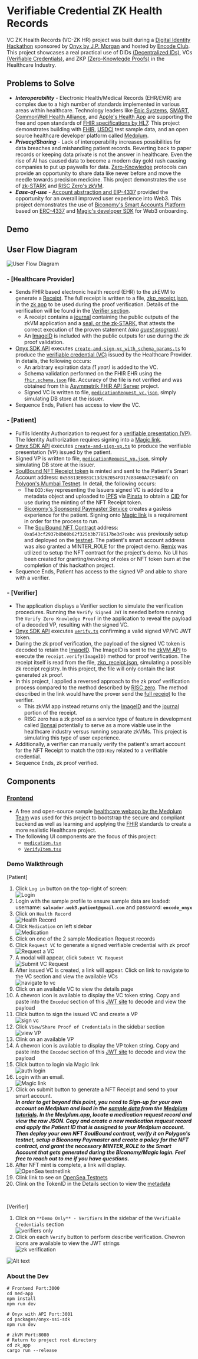 # Verifiable Credential ZK Health Records

VC ZK Health Records (VC-ZK HR) project was built during a [Digital Identity Hackathon](https://www.encode.club/digital-identity-hackathon) sponsored by [Onyx by J.P. Morgan](https://www.jpmorgan.com/onyx/index) and hosted by [Encode Club](https://www.encode.club/). This project showcases a real practical use of DIDs [(Decentralized IDs)](https://w3c-ccg.github.io/did-primer/), VCs [(Verifiable Credentials)](https://www.w3.org/TR/vc-data-model/), and ZKP [(Zero-Knowlegde Proofs)](https://zkhack.dev/whiteboard/) in the Healthcare Industry.

## Problems to Solve

- ***Interoperability*** - Electronic Health/Medical Records (EHR/EMR) are complex due to a high number of standards implemented in various areas within healthcare. Technology leaders like [Epic Systems](https://fhir.epic.com/), [SMART](https://docs.smarthealthit.org/), [CommonWell Health Alliance](https://specification.commonwellalliance.org/foundational-concepts/api-security), and [Apple's Health App](https://www.apple.com/healthcare/health-records/) are supporting the free and open standards of [FHIR specifications by HL7](https://www.hl7.org/fhir/). This project demonstrates building with [FHIR](https://www.hl7.org/fhir/), [USDCI](https://www.healthit.gov/isa/united-states-core-data-interoperability-uscdi) test sample data, and an open source healthcare developer platform called [Medplum](https://www.medplum.com/docs).
- ***Privacy/Sharing*** - Lack of interoperability increases possibilities for data breaches and mishandling patient records. Reverting back to paper records or keeping data private is not the answer in healthcare. Even the rise of AI has caused data to become a modern day gold rush causing companies to put up paywalls for data. [Zero-Knowledge](https://zkhack.dev/whiteboard/) protocols can provide an opportunity to share data like never before and move the needle towards precision medicine. This project demonstrates the use of [zk-STARK](https://starkware.co/stark/) and [RISC Zero's zkVM](https://dev.risczero.com/). 
- ***Ease-of-use*** - [Account abstraction and EIP-4337](https://ethereum.org/en/roadmap/account-abstraction/) provided the opportunity for an overall improved user experience into Web3. This project demonstrates the use of [Biconomy's Smart Accounts Platform](https://docs.biconomy.io/docs/overview) based on [ERC-4337](https://eips.ethereum.org/EIPS/eip-4337) and [Magic's developer SDK](https://magic.link/docs/home/welcome) for Web3 onboarding.


## Demo


## User Flow Diagram

![User Flow Diagram](media/flow.png)

### - [Healthcare Provider]
- Sends FHIR based electronic health record (EHR) to the zkEVM to generate a [Receipt](https://dev.risczero.com/zkvm/developer-guide/receipts). The full receipt is written to a file, [zkp_receipt.json](zk_app/zkp_receipt.json), in the [zk app](zk_app) to be used during the proof verification. Details of the verification will be found in the [Verifier section](#verifier-section).
    - A receipt contains a [journal](https://dev.risczero.com/terminology#journal) containing the public outputs of the zkVM application and a [seal, or the zk-STARK,](https://dev.risczero.com/terminology#seal) that attests the correct execution of the proven statement *(aka [guest program](https://dev.risczero.com/terminology#guest-program))*.
    - An [ImageID](https://dev.risczero.com/terminology#image-id) is included with the public outputs for use during the zk proof validation.
- [Onyx SDK API](med_app/packages/onyx-ssi-sdk) executes [`create-and-sign-vc_with_schema_params.ts`](med_app/packages/onyx-ssi-sdk/src/issuer/create-and-sign-vc_with_schema_params.ts) to produce the [verifiable credential (VC)](https://www.w3.org/2018/credentials/) issued by the Healthcare Provider. In details, the following occurs:
    - An arbitrary expiration data *(1 year)* is added to the VC.
    - Schema validation performed on the FHIR EHR using the [<code>fhir.schema.json</code>](med_app/packages/onyx-ssi-sdk/src/issuer/schemas/fhir.schema.json) file. Accuracy of the file is not verified and was obtained from this [Asymmetrik FHIR API Server](https://github.com/bluehalo/node-fhir-server-core/tree/master/packages/fhir-json-schema-validator) project.
    - Signed VC is written to file, [`medicationRequest_vc.json`](med_app/src/pages/verifiable-credentials/vc_store/medicationRequest_vc.json), simply simulating DB store at the issuer. 
- Sequence Ends, Patient has access to view the VC.

### - [Patient]
- Fulfils Identity Authorization to request for a [verifiable presentation (VP)](https://w3c-ccg.github.io/vp-request-spec/). The Identity Authorization requires signing into a [Magic link](https://magic.link/docs/home/welcome).
- [Onyx SDK API](med_app/packages/onyx-ssi-sdk) executes [`create-and-sign-vp.ts`](med_app/packages/onyx-ssi-sdk/src/holder/create-and-sign-vp.ts) to produce the verifiable presentation (VP) issued by the patient.
 - Signed VP is written to file, [`medicationRequest_vp.json`](med_app/src/pages/verifiable-credentials/vc_store/medicationRequest_vp.json), simply simulating DB store at the issuer. 
- [SoulBound NFT Receipt token](https://testnets.opensea.io/collection/soulboundrecord-1) is minted and sent to the Patient's Smart Account address: `0x59813E0B81C13d262054FD17c83460A7CE94Bbfc` on [Polygon's Mumbai Testnet](https://mumbai.polygonscan.com/address/0x59813e0b81c13d262054fd17c83460a7ce94bbfc#tokentxnsErc721). In detail, the following occurs:
    - The `DID:Key` representing the Issuers signed VC is added to a metadata object and uploaded to [IPFS](https://docs.ipfs.tech/) via [Pinata](https://docs.pinata.cloud/docs) to obtain a [CID](https://docs.pinata.cloud/docs/cids) for use during the minting of the NFT Receipt token.
    - [Biconomy's Sponsored Paymaster Service](https://docs.biconomy.io/docs/Biconomy%20AA%20Stack/Paymaster/description) creates a gasless experience for the patient. Signing onto [Magic link](https://magic.link/docs/home/welcome) is a requirement in order for the process to run.
    - The [SoulBound NFT Contract](registry/src/SoulBoundRecord.sol) address: `0xa543cf2937b0b00b62f325b3b778517be3d7cebc` was previously setup and deployed on the [testnet](https://mumbai.polygonscan.com/address/0xa543cf2937b0b00b62f325b3b778517be3d7cebc). The patient's smart account address was also granted a MINTER_ROLE for the project demo. [Remix](https://remix.ethereum.org/) was utilized to setup the NFT contract for the project's demo. No UI has been created for granting/revoking of roles or NFT token burn at the completion of this hackathon project.
- Sequence Ends, Patient has access to the signed VP and able to share with a verifier.


### - <a name="verifier-section"></a> [Verifier]
- The application displays a Verifier section to simulate the verification procedures. Running the `Verify Signed JWT` is needed before running the `Verify Zero Knowledge Proof` in the application to reveal the payload of a decoded VP, resulting with the signed VC.
- [Onyx SDK API](med_app/packages/onyx-ssi-sdk) executes [`verify.ts`](med_app/packages/onyx-ssi-sdk/src/verifier/verify.ts) confirming a valid signed VP/VC JWT token.
- During the zk proof verification, the payload of the signed VC token is decoded to retain the [ImageID](https://dev.risczero.com/terminology#image-id). The ImageID is sent to the [zkVM API](zk_app/api/src/main.rs) to execute the `receipt.verify(ImageID)` method for proof verification. The receipt itself is read from the file, [zkp_receipt.json](zk_app/zkp_receipt.json), simulating a possible zk receipt registry. In this project, the file will only contain the last generated zk proof.
- In this project, I applied a reversed approach to the zk proof verification process compared to the method described by [RISC zero](https://dev.risczero.com/zkvm/developer-guide/receipts). The method described in the link would have the prover send the [full receipt](zk_app/zkp_receipt.json) to the verifier.
    - This zkVM app instead returns only the [ImageID](https://dev.risczero.com/terminology#image-id) and the [journal](https://dev.risczero.com/terminology#journal) portion of the receipt.
    - RISC zero has a zk proof as a service type of feature in development called [Bonsai](https://dev.risczero.com/bonsai/) potentially to serve as a more viable use in the healthcare industry versus running separate zkVMs. This project is simulating this type of user experience.
- Additionally, a verifier can manually verify the patient's smart account for the NFT Receipt to match the `DID:Key` related to a verifiable credential. 
- Sequence Ends, zk proof verified.

## Components

### [Frontend](med_app/src)
- A free and open-source sample [healthcare webapp by the Medplum Team](https://github.com/medplum/foomedical) was used for this project to bootstrap the secure and compliant backend as well as learning and applying the [FHIR](https://www.hl7.org/fhir/) standards to create a more realistic Healthcare project. 
- The following UI components are the focus of this project:
    - [`medication.tsx`](med_app/src/pages/health-record/Medication.tsx)
    - [`VerifyItem.tsx`](med_app/src/pages/verifiable-credentials/VcItem.tsx)

### Demo Walkthrough

[Patient] </br>
1. Click `Log in` button on the top-right of screen: 
</br>![Login](/media/login.png)
2. Login with the sample profile to ensure sample data are loaded: username: **`salvador.web3.patient@gmail.com`** and password: **`encode_onyx`** 
3. Click on `Health Record`
</br>![Health Record](media/health_record.png)
4. Click `Medication` on left sidebar
</br>![Medication](media/medication.png)
5. Click on one of the 2 sample Medication Request records
6. Click `Request VC` to generate a signed verifiable credential with zk proof
</br>![Request a VC](media/request_a_vc.png)
7. A modal will appear, click `Submit VC Request`
</br>![Submit VC Request](media/submit_vc_request.png)
8. After issued VC is created, a link will appear. Click on link to navigate to the VC section and view the available VCs
</br>![navigate to vc](media/navigate_to_vc.png)
9. Click on an available VC to view the details page
10. A chevron icon is available to display the VC token string. Copy and paste into the `Encoded` section of this [JWT site](https://jwt.io/) to decode and view the payload
11. Click button to sign the issued VC and create a VP
</br>![sign vc](media/holder_sign_vc.png)
12. Click `View/Share Proof of Credentials` in the sidebar section
</br>![view VP](media/view_vp.png)
12. Clink on an available VP
13. A chevron icon is available to display the VP token string. Copy and paste into the `Encoded` section of this [JWT site](https://jwt.io/) to decode and view the payload
14. Click button to login via Magic link
</br>![auth login](media/auth_login.png)
15. Login with an email. 
</br>![Magic link](media/magic_link.png)
16. Click on submit button to generate a NFT Receipt and send to your smart account.
</br>***In order to get beyond this point, you need to Sign-up for your own account on Medplum and load in the [sample data](https://www.medplum.com/docs/tutorials/importing-sample-data) from the [Medplum tutorials](https://www.medplum.com/docs/tutorials). In the Medplum.app, locate a medication request record and view the raw JSON. Copy and create a new medication request record and apply the Patient ID that is assigned to your Medplum account. Then deploy your own NFT SoulBound contract, verify it on Polygon's testnet, setup a Biconomy Paymaster and create a policy for the NFT contract, and grant the necessary MINTER_ROLE to the Smart Account that gets generated during the Biconomy/Magic login. Feel free to reach out to me if you have questions.***
17. After NFT mint is complete, a link will display.
</br>![OpenSea testnetlink](media/opensea.png)
18. Clink link to see on [OpenSea Testnets](https://testnets.opensea.io/assets/mumbai/0xa543cf2937b0b00b62f325b3b778517be3d7cebc/2282856)
19. Clink on the TokenID in the Details section to view the [metadata](https://ipfs.io/ipfs/QmQXqk5wKN4MiyzqBUJTXA8ZcH1hXakDfcRe9fjWAfH69a)

</br>

[Verifier]

1. Click on `**Demo Only** - Verifiers` in the sidebar of the `Verifiable Credentials` section
</br>![verifiers only](media/verifier_only.png)
2. Click on each `Verify` button to perform describe verification. Chevron icons are available to view the JWT strings
</br>![zk verification](media/zk_verify.png)

![Alt text](image.png)

### About the Dev

```
# Frontend Port:3000
cd med-app
npm install
npm run dev

# Onyx with API Port:3001
cd packages/onyx-ssi-sdk
npm run dev

# zkVM Port:8080
# Return to project root directory
cd zk_app
cargo run --release
```
